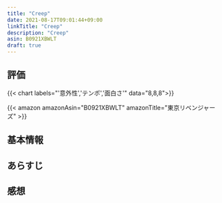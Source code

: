 ```yaml
---
title: "Creep"
date: 2021-08-17T09:01:44+09:00
linkTitle: "Creep"
description: "Creep"
asin: B0921XBWLT
draft: true
---
```


## 評価
{{< chart labels="'意外性','テンポ','面白さ'" data="8,8,8">}}

{{< amazon amazonAsin="B0921XBWLT" amazonTitle="東京リベンジャーズ" >}}

## 基本情報

## あらすじ

## 感想
